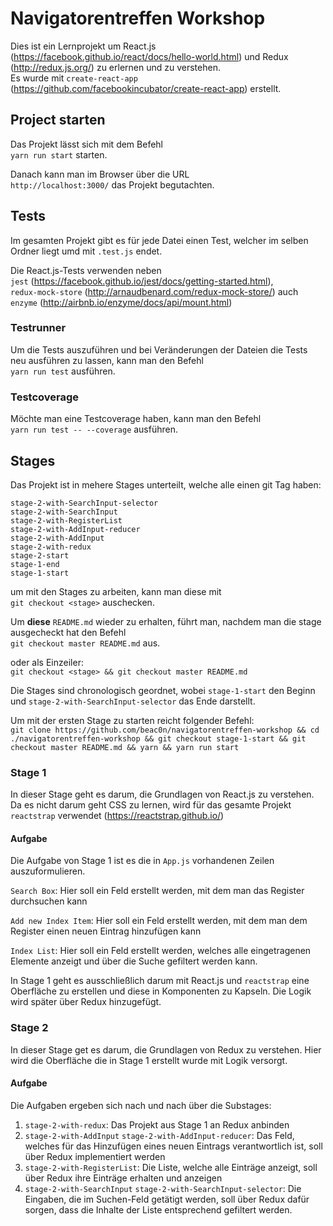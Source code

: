
# Navigatorentreffen Workshop

Dies ist ein Lernprojekt um 
React.js (https://facebook.github.io/react/docs/hello-world.html) 
und Redux (http://redux.js.org/)
zu erlernen und zu verstehen. 
<br />Es wurde mit 
`create-react-app` (https://github.com/facebookincubator/create-react-app) erstellt.

## Project starten
Das Projekt lässt sich mit dem Befehl
<br />`yarn run start` starten.

Danach kann man im Browser über die URL 
<br />`http://localhost:3000/` das Projekt begutachten.

## Tests
Im gesamten Projekt gibt es für jede Datei einen Test, welcher im selben Ordner
liegt umd mit `.test.js` endet.

Die React.js-Tests verwenden neben
<br />`jest` (https://facebook.github.io/jest/docs/getting-started.html),
<br />`redux-mock-store` (http://arnaudbenard.com/redux-mock-store/) auch 
<br />`enzyme` (http://airbnb.io/enzyme/docs/api/mount.html) 

### Testrunner

Um die Tests auszuführen und bei Veränderungen der Dateien die Tests neu
ausführen zu lassen, kann man den Befehl
<br />`yarn run test` ausführen.

### Testcoverage

Möchte man eine Testcoverage haben, kann man den Befehl
<br />`yarn run test -- --coverage` ausführen.

## Stages
Das Projekt ist in mehere Stages unterteilt, welche alle einen git Tag haben:

`stage-2-with-SearchInput-selector`<br/>
`stage-2-with-SearchInput`<br/>
`stage-2-with-RegisterList`<br/>
`stage-2-with-AddInput-reducer`<br/>
`stage-2-with-AddInput`<br/>
`stage-2-with-redux`<br/>
`stage-2-start`<br/>
`stage-1-end`<br/>
`stage-1-start`<br/>

um mit den Stages zu arbeiten, kann man diese mit
<br />`git checkout <stage>` auschecken.

Um **diese** `README.md` wieder zu erhalten, führt man, nachdem man die
stage ausgecheckt hat den Befehl
<br />`git checkout master README.md` aus.

oder als Einzeiler:
<br />`git checkout <stage> && git checkout master README.md`

Die Stages sind chronologisch geordnet, wobei
`stage-1-start` den Beginn und 
`stage-2-with-SearchInput-selector` das Ende darstellt.

Um mit der ersten Stage zu starten reicht folgender Befehl:
<br />`git clone https://github.com/beac0n/navigatorentreffen-workshop && cd ./navigatorentreffen-workshop && git checkout stage-1-start && git checkout master README.md && yarn && yarn run start`

### Stage 1
In dieser Stage geht es darum, die Grundlagen von React.js zu verstehen.
Da es nicht darum geht CSS zu lernen, wird für das gesamte Projekt
`reactstrap` verwendet (https://reactstrap.github.io/)

#### Aufgabe

Die Aufgabe von Stage 1 ist es die in `App.js` vorhandenen Zeilen
auszuformulieren.

`Search Box`: Hier soll ein Feld erstellt werden, 
mit dem man das Register durchsuchen kann

`Add new Index Item`: Hier soll ein Feld erstellt werden,
mit dem man dem Register einen neuen Eintrag hinzufügen kann

`Index List`: Hier soll ein Feld erstellt werden,
welches alle eingetragenen Elemente anzeigt 
und über die Suche gefiltert werden kann.

In Stage 1 geht es ausschließlich darum mit React.js und `reactstrap`
eine Oberfläche zu erstellen und diese in Komponenten zu Kapseln.
Die Logik wird später über Redux hinzugefügt.

### Stage 2
In dieser Stage get es darum, die Grundlagen von Redux zu verstehen.
Hier wird die Oberfläche die in Stage 1 erstellt wurde mit Logik versorgt.

#### Aufgabe
Die Aufgaben ergeben sich nach und nach über die Substages:

1. `stage-2-with-redux`: Das Projekt aus Stage 1 an Redux anbinden
2. `stage-2-with-AddInput` `stage-2-with-AddInput-reducer`: 
Das Feld, welches für das Hinzufügen eines
neuen Eintrags verantwortlich ist, soll über Redux implementiert werden
3. `stage-2-with-RegisterList`: Die Liste, welche alle Einträge anzeigt, soll
über Redux ihre Einträge erhalten und anzeigen
4. `stage-2-with-SearchInput` `stage-2-with-SearchInput-selector`: 
Die Eingaben, die im Suchen-Feld getätigt werden, soll über Redux 
dafür sorgen, dass die Inhalte der Liste entsprechend gefiltert werden.
